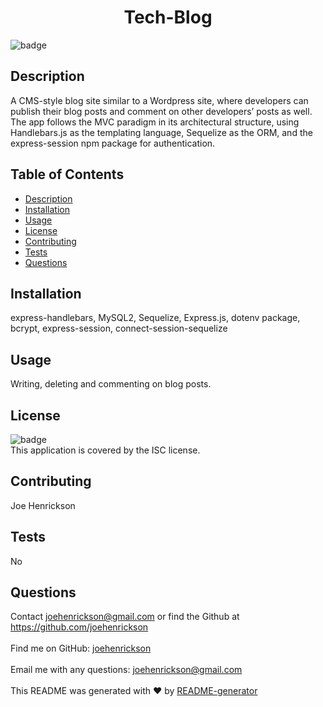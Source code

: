 <h1 align="center">Tech-Blog</h1>

![badge](https://img.shields.io/badge/license-ISC-brightgreen)<br />
## Description
A CMS-style blog site similar to a Wordpress site, where developers can publish their blog posts and comment on other developers’ posts as well. The app follows the MVC paradigm in its architectural structure, using Handlebars.js as the templating language, Sequelize as the ORM, and the express-session npm package for authentication.
## Table of Contents
- [Description](#description)
- [Installation](#installation)
- [Usage](#usage)
- [License](#license)
- [Contributing](#contributing)
- [Tests](#tests)
- [Questions](#questions)
## Installation
express-handlebars, MySQL2, Sequelize, Express.js, dotenv package, bcrypt, express-session, connect-session-sequelize
## Usage
Writing, deleting and commenting on blog posts.  
## License
![badge](https://img.shields.io/badge/license-ISC-brightgreen)
<br />
This application is covered by the ISC license. 
## Contributing
Joe Henrickson
## Tests
No
## Questions
Contact joehenrickson@gmail.com or find the Github at https://github.com/joehenrickson<br />
<br />
Find me on GitHub: [joehenrickson](https://github.com/joehenrickson)<br />
<br />
Email me with any questions: joehenrickson@gmail.com<br /><br />
This README was generated with ❤️ by [README-generator](https://github.com/joehenrickson/read-me-generator)
  
